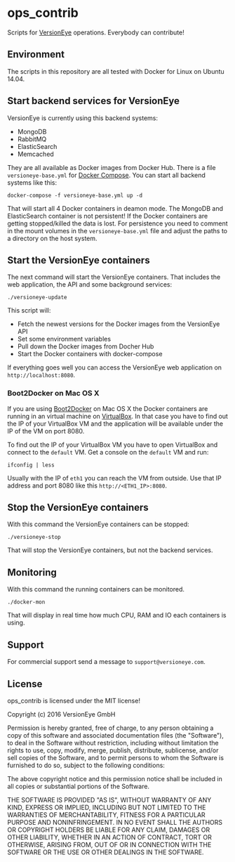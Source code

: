 # ops_contrib

Scripts for [VersionEye](https://www.versioneye.com) operations. Everybody can contribute!

## Environment

The scripts in this repository are all tested with Docker for Linux on Ubuntu 14.04.

## Start backend services for VersionEye

VersionEye is currently using this backend systems:

  - MongoDB
  - RabbitMQ
  - ElasticSearch
  - Memcached

They are all available as Docker images from Docker Hub. There is a file `versioneye-base.yml`
for [Docker Compose](https://docs.docker.com/compose/).
You can start all backend systems like this:

```
docker-compose -f versioneye-base.yml up -d
```

That will start all 4 Docker containers in deamon mode.
The MongoDB and ElasticSearch container is not persistent! If the Docker containers are
getting stopped/killed the data is lost. For persistence you need to comment in the
mount volumes in the `versioneye-base.yml` file and adjust the paths to a directory on the
host system.

## Start the VersionEye containers

The next command will start the VersionEye containers. That includes the web application, the API and some background services:

```
./versioneye-update
```

This script will:

 - Fetch the newest versions for the Docker images from the VersionEye API
 - Set some environment variables
 - Pull down the Docker images from Docher Hub
 - Start the Docker containers with docker-compose

If everything goes well you can access the VersionEye web application on `http://localhost:8080`.

### Boot2Docker on Mac OS X

If you are using [Boot2Docker](http://boot2docker.io/) on Mac OS X the Docker containers are running in an virtual machine
on [VirtualBox](https://www.virtualbox.org/wiki/Downloads). In that case you have to find out the IP of your VirtualBox VM and the application
will be available under the IP of the VM on port 8080.

To find out the IP of your VirtualBox VM you have to open VirtualBox and connect to the `default` VM.
Get a console on the `default` VM and run:

```
ifconfig | less
```

Usually with the IP of `eth1` you can reach the VM from outside. Use that IP address and port 8080 like this `http://<ETH1_IP>:8080`.

## Stop the VersionEye containers

With this command the VersionEye containers can be stopped:

```
./versioneye-stop
```

That will stop the VersionEye containers, but not the backend services.

## Monitoring

With this command the running containers can be monitored.

```
./docker-mon
```

That will display in real time how much CPU, RAM and IO each containers is using.

## Support

For commercial support send a message to `support@versioneye.com`.

## License

ops_contrib is licensed under the MIT license!

Copyright (c) 2016 VersionEye GmbH

Permission is hereby granted, free of charge, to any person obtaining a copy
of this software and associated documentation files (the "Software"), to deal
in the Software without restriction, including without limitation the rights
to use, copy, modify, merge, publish, distribute, sublicense, and/or sell
copies of the Software, and to permit persons to whom the Software is
furnished to do so, subject to the following conditions:

The above copyright notice and this permission notice shall be included in all
copies or substantial portions of the Software.

THE SOFTWARE IS PROVIDED "AS IS", WITHOUT WARRANTY OF ANY KIND, EXPRESS OR
IMPLIED, INCLUDING BUT NOT LIMITED TO THE WARRANTIES OF MERCHANTABILITY,
FITNESS FOR A PARTICULAR PURPOSE AND NONINFRINGEMENT. IN NO EVENT SHALL THE
AUTHORS OR COPYRIGHT HOLDERS BE LIABLE FOR ANY CLAIM, DAMAGES OR OTHER
LIABILITY, WHETHER IN AN ACTION OF CONTRACT, TORT OR OTHERWISE, ARISING FROM,
OUT OF OR IN CONNECTION WITH THE SOFTWARE OR THE USE OR OTHER DEALINGS IN THE
SOFTWARE.
